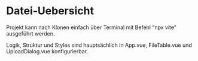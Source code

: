 ﻿# Datei-Uebersicht
Projekt kann nach Klonen einfach über Terminal mit Befehl "npx vite" ausgeführt werden. 

Logik, Struktur und Styles sind hauptsächlich in App.vue, FileTable.vue und UploadDialog.vue konfigurierbar.
